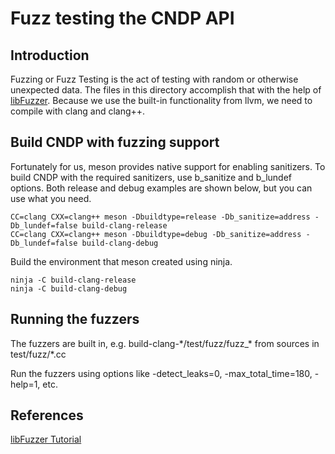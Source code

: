 # Fuzz testing the CNDP API

## Introduction

Fuzzing or Fuzz Testing is the act of testing with random or otherwise unexpected
data. The files in this directory accomplish that with the help of
[libFuzzer](https://llvm.org/docs/LibFuzzer.html). Because we use the built-in
functionality from llvm, we need to compile with clang and clang++.

## Build CNDP with fuzzing support

Fortunately for us, meson provides native support for enabling sanitizers. To build CNDP with
the required sanitizers, use b\_sanitize and b\_lundef options. Both release and debug examples
are shown below, but you can use what you need.

```
CC=clang CXX=clang++ meson -Dbuildtype=release -Db_sanitize=address -Db_lundef=false build-clang-release
CC=clang CXX=clang++ meson -Dbuildtype=debug -Db_sanitize=address -Db_lundef=false build-clang-debug
```

Build the environment that meson created using ninja.

```
ninja -C build-clang-release
ninja -C build-clang-debug
```

## Running the fuzzers

The fuzzers are built in, e.g. build-clang-\*/test/fuzz/fuzz\_\* from sources in test/fuzz/\*.cc

Run the fuzzers using options like -detect\_leaks=0, -max\_total\_time=180, -help=1, etc.

## References

[libFuzzer Tutorial](https://github.com/google/fuzzing/blob/master/tutorial/libFuzzerTutorial.md)

